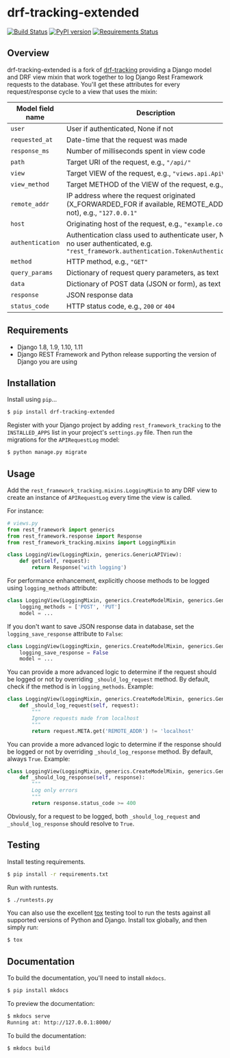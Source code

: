 # drf-tracking-extended

[![Build Status](https://travis-ci.org/frankie567/drf-tracking.svg?branch=drf-tracking-extended)](https://travis-ci.org/frankie567/drf-tracking)
[![PyPI version](https://badge.fury.io/py/drf-tracking-extended.svg)](https://badge.fury.io/py/drf-tracking-extended)
[![Requirements Status](https://requires.io/github/frankie567/drf-tracking/requirements.svg?branch=drf-tracking-extended)](https://requires.io/github/frankie567/drf-tracking/requirements/?branch=drf-tracking-extended)

## Overview

drf-tracking-extended is a fork of [drf-tracking](https://github.com/aschn/drf-tracking) providing a Django model and DRF view mixin that work together to log Django Rest Framework requests to the database. You'll get these attributes for every request/response cycle to a view that uses the mixin:

 Model field name | Description | Model field type
------------------|-------------|-----------------
`user` | User if authenticated, None if not | Foreign Key
`requested_at` | Date-time that the request was made | DateTimeField
`response_ms` | Number of milliseconds spent in view code | PositiveIntegerField
`path` | Target URI of the request, e.g., `"/api/"` | CharField
`view` | Target VIEW of the request, e.g., `"views.api.ApiView"` | CharField
`view_method` | Target METHOD of the VIEW of the request, e.g., `"get"` | CharField
`remote_addr` | IP address where the request originated (X_FORWARDED_FOR if available, REMOTE_ADDR if not), e.g., `"127.0.0.1"` | GenericIPAddressField
`host` | Originating host of the request, e.g., `"example.com"` | URLField
`authentication` | Authentication class used to authenticate user, None if no user authenticated, e.g. `"rest_framework.authentication.TokenAuthentication"` | CharField
`method` | HTTP method, e.g., `"GET"` | CharField
`query_params` | Dictionary of request query parameters, as text | TextField
`data` | Dictionary of POST data (JSON or form), as text | TextField
`response` | JSON response data | TextField
`status_code` | HTTP status code, e.g., `200` or `404` | PositiveIntegerField


## Requirements

* Django 1.8, 1.9, 1.10, 1.11
* Django REST Framework and Python release supporting the version of Django you are using

## Installation

Install using `pip`...

```bash
$ pip install drf-tracking-extended
```

Register with your Django project by adding `rest_framework_tracking`
to the `INSTALLED_APPS` list in your project's `settings.py` file.
Then run the migrations for the `APIRequestLog` model:

```bash
$ python manage.py migrate
```

## Usage

Add the `rest_framework_tracking.mixins.LoggingMixin` to any DRF view
to create an instance of `APIRequestLog` every time the view is called.

For instance:
```python
# views.py
from rest_framework import generics
from rest_framework.response import Response
from rest_framework_tracking.mixins import LoggingMixin

class LoggingView(LoggingMixin, generics.GenericAPIView):
    def get(self, request):
        return Response('with logging')
```

For performance enhancement, explicitly choose methods to be logged using `logging_methods` attribute:
```python
class LoggingView(LoggingMixin, generics.CreateModelMixin, generics.GenericAPIView):
    logging_methods = ['POST', 'PUT']
    model = ...
```

If you don't want to save JSON response data in database, set the `logging_save_response` attribute to `False`:
```python
class LoggingView(LoggingMixin, generics.CreateModelMixin, generics.GenericAPIView):
    logging_save_response = False
    model = ...
```

You can provide a more advanced logic to determine if the request should be logged or not by overriding `_should_log_request` method. By default, check if the method is in `logging_methods`. Example:
```python
class LoggingView(LoggingMixin, generics.CreateModelMixin, generics.GenericAPIView):
    def _should_log_request(self, request):
        """
        Ignore requests made from localhost
        """
        return request.META.get('REMOTE_ADDR') != 'localhost'
```

You can provide a more advanced logic to determine if the response should be logged or not by overriding `_should_log_response` method. By default, always `True`. Example:
```python
class LoggingView(LoggingMixin, generics.CreateModelMixin, generics.GenericAPIView):
    def _should_log_response(self, response):
        """
        Log only errors
        """
        return response.status_code >= 400
```

Obviously, for a request to be logged, both `_should_log_request` and `_should_log_response` should resolve to `True`.

## Testing

Install testing requirements.

```bash
$ pip install -r requirements.txt
```

Run with runtests.

```bash
$ ./runtests.py
```

You can also use the excellent [tox](http://tox.readthedocs.org/en/latest/) testing tool to run the tests against all supported versions of Python and Django. Install tox globally, and then simply run:

```bash
$ tox
```

## Documentation

To build the documentation, you'll need to install `mkdocs`.

```bash
$ pip install mkdocs
```

To preview the documentation:

```bash
$ mkdocs serve
Running at: http://127.0.0.1:8000/
```

To build the documentation:

```bash
$ mkdocs build
```
